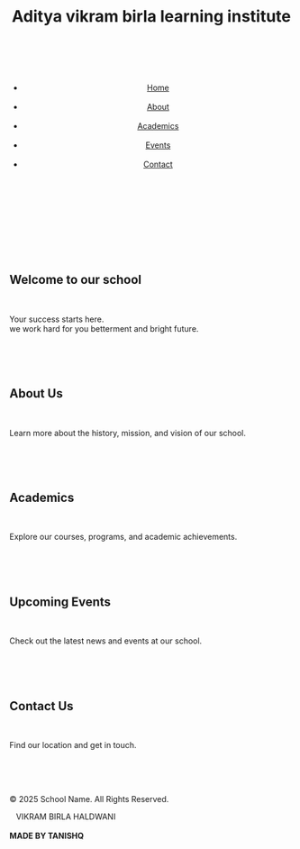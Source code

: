 <!DOCTYPE html>
<html lang="en">
<head>    
<meta charset="UTF-8">    <meta name="viewport" content="width=device-width, initial-scale=1.0">    <title>ADITYA  - Home</title>    <link rel="stylesheet" href="styles.css"></head><body>    <header>        <div class="logo">            <h1>Aditya vikram birla learning institute </h1>        </div>        <nav>            <ul>                <li><a href="#home">Home</a></li>                <li><a href="#about">About</a></li>                <li><a href="#academics">Academics</a></li>                <li><a href="#events">Events</a></li>                <li><a href="#contact">Contact</a></li>            </ul>        </nav>    </header>    <section id="home">        <h2>Welcome to our school </h2>        <p>Your success starts here.<br>we work hard for you betterment and bright future.</p>    </section>    <section id="about">        <h2>About Us</h2>        <p>Learn more about the history, mission, and vision of our school.</p>    </section>    <section id="academics">        <h2>Academics</h2>        <p>Explore our courses, programs, and academic achievements.</p>    </section>    <section id="events">        <h2>Upcoming Events</h2>        <p>Check out the latest news and events at our school.</p>    </section>    <section id="contact">        <h2>Contact Us</h2>        <p>Find our location and get in touch.</p>    </section>    <footer>        <p>&copy; 2025 School Name. All Rights Reserved.</p>    VIKRAM BIRLA HALDWANI <br><br><B>MADE BY TANISHQ</B></footer></body></html>
